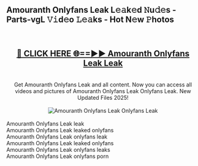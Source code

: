 <h2>Amouranth Onlyfans Leak L𝚎𝚊k𝚎d 𝙽u𝚍𝚎s - Parts-vgL 𝚅𝚒d𝚎o 𝙻𝚎𝚊ks - Hot N𝚎w 𝙿hotos </h2>
<br>
<div align="center">
<h2><a href="https://213.232.235.80/live/video.php?q=amouranth-onlyfans-leak" rel="nofollow">🔴 CLICK HERE 🌐==►► Amouranth Onlyfans Leak Leak</a></h2>
<br>
Get Amouranth Onlyfans Leak and all content. Now you can access all videos and pictures of Amouranth Onlyfans Leak Onlyfans Leak. New Updated Files 2025!
<br>
<br>
<a href="https://213.232.235.80/live/video.php?q=amouranth-onlyfans-leak" rel="nofollow" data-target="animated-image.originalLink"><img src="https://i.imgur.com/1EjSzPs.png" alt="Amouranth Onlyfans Leak Onlyfans Leak" style="max-width: 100%; display: inline-block;" data-target="animated-image.originalImage"></a>
</div>
<br>
Amouranth Onlyfans Leak leak<br>
Amouranth Onlyfans Leak leaked onlyfans<br>
Amouranth Onlyfans Leak onlyfans leak<br>
Amouranth Onlyfans Leak leaked onlyfans<br>
Amouranth Onlyfans Leak onlyfans leaks<br>
Amouranth Onlyfans Leak onlyfans porn
